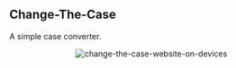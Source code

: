 ## Change-The-Case
A simple case converter.


<p align="center">
  <img src="/ctc-github-profile-header.png" alt="change-the-case-website-on-devices"/>
</p>
